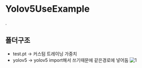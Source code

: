 # Yolov5UseExample
.
## 폴더구조 
- test.pt -> 커스텀 트레이닝 가중치
- yolov5 -> yolov5 import해서 쓰기때문에 같은경로에 넣어둠
![1](https://user-images.githubusercontent.com/57505385/219853585-d16c8e6e-cff8-44e0-962a-b1be2f36b455.png)

